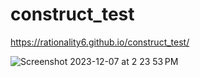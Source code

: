 # construct_test

https://rationality6.github.io/construct_test/

![Screenshot 2023-12-07 at 2 23 53 PM](https://github.com/rationality6/construct_test/assets/3889468/a760242a-3b71-4b75-9312-2062b0c330f4)

